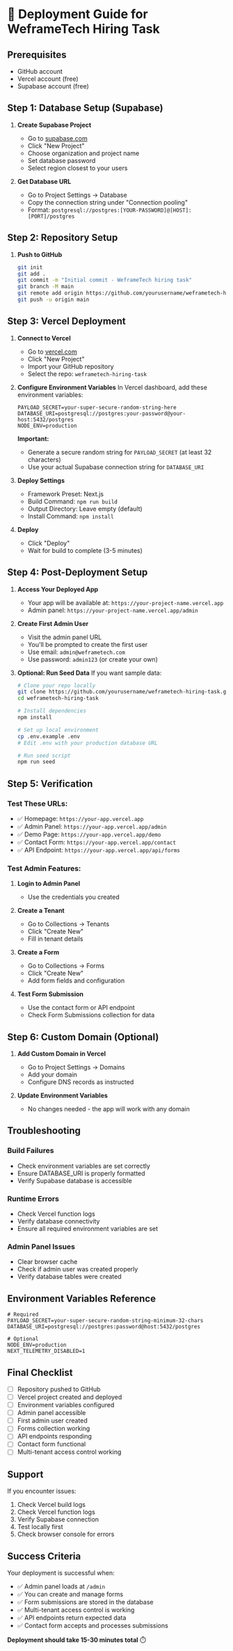 # 🚀 Deployment Guide for WeframeTech Hiring Task

## Prerequisites
- GitHub account
- Vercel account (free)
- Supabase account (free)

## Step 1: Database Setup (Supabase)

1. **Create Supabase Project**
   - Go to [supabase.com](https://supabase.com)
   - Click "New Project"
   - Choose organization and project name
   - Set database password
   - Select region closest to your users

2. **Get Database URL**
   - Go to Project Settings → Database
   - Copy the connection string under "Connection pooling"
   - Format: `postgresql://postgres:[YOUR-PASSWORD]@[HOST]:[PORT]/postgres`

## Step 2: Repository Setup

1. **Push to GitHub**
   ```bash
   git init
   git add .
   git commit -m "Initial commit - WeframeTech hiring task"
   git branch -M main
   git remote add origin https://github.com/yourusername/weframetech-hiring-task.git
   git push -u origin main
   ```

## Step 3: Vercel Deployment

1. **Connect to Vercel**
   - Go to [vercel.com](https://vercel.com)
   - Click "New Project"
   - Import your GitHub repository
   - Select the repo: `weframetech-hiring-task`

2. **Configure Environment Variables**
   In Vercel dashboard, add these environment variables:
   
   ```env
   PAYLOAD_SECRET=your-super-secure-random-string-here
   DATABASE_URI=postgresql://postgres:your-password@your-host:5432/postgres
   NODE_ENV=production
   ```

   **Important:** 
   - Generate a secure random string for `PAYLOAD_SECRET` (at least 32 characters)
   - Use your actual Supabase connection string for `DATABASE_URI`

3. **Deploy Settings**
   - Framework Preset: Next.js
   - Build Command: `npm run build`
   - Output Directory: Leave empty (default)
   - Install Command: `npm install`

4. **Deploy**
   - Click "Deploy"
   - Wait for build to complete (3-5 minutes)

## Step 4: Post-Deployment Setup

1. **Access Your Deployed App**
   - Your app will be available at: `https://your-project-name.vercel.app`
   - Admin panel: `https://your-project-name.vercel.app/admin`

2. **Create First Admin User**
   - Visit the admin panel URL
   - You'll be prompted to create the first user
   - Use email: `admin@weframetech.com`
   - Use password: `admin123` (or create your own)

3. **Optional: Run Seed Data**
   If you want sample data:
   ```bash
   # Clone your repo locally
   git clone https://github.com/yourusername/weframetech-hiring-task.git
   cd weframetech-hiring-task
   
   # Install dependencies
   npm install
   
   # Set up local environment
   cp .env.example .env
   # Edit .env with your production database URL
   
   # Run seed script
   npm run seed
   ```

## Step 5: Verification

### Test These URLs:
- ✅ Homepage: `https://your-app.vercel.app`
- ✅ Admin Panel: `https://your-app.vercel.app/admin`
- ✅ Demo Page: `https://your-app.vercel.app/demo`
- ✅ Contact Form: `https://your-app.vercel.app/contact`
- ✅ API Endpoint: `https://your-app.vercel.app/api/forms`

### Test Admin Features:
1. **Login to Admin Panel**
   - Use the credentials you created
   
2. **Create a Tenant**
   - Go to Collections → Tenants
   - Click "Create New"
   - Fill in tenant details

3. **Create a Form**
   - Go to Collections → Forms
   - Click "Create New"
   - Add form fields and configuration

4. **Test Form Submission**
   - Use the contact form or API endpoint
   - Check Form Submissions collection for data

## Step 6: Custom Domain (Optional)

1. **Add Custom Domain in Vercel**
   - Go to Project Settings → Domains
   - Add your domain
   - Configure DNS records as instructed

2. **Update Environment Variables**
   - No changes needed - the app will work with any domain

## Troubleshooting

### Build Failures
- Check environment variables are set correctly
- Ensure DATABASE_URI is properly formatted
- Verify Supabase database is accessible

### Runtime Errors
- Check Vercel function logs
- Verify database connectivity
- Ensure all required environment variables are set

### Admin Panel Issues
- Clear browser cache
- Check if admin user was created properly
- Verify database tables were created

## Environment Variables Reference

```env
# Required
PAYLOAD_SECRET=your-super-secure-random-string-minimum-32-chars
DATABASE_URI=postgresql://postgres:password@host:5432/postgres

# Optional
NODE_ENV=production
NEXT_TELEMETRY_DISABLED=1
```

## Final Checklist

- [ ] Repository pushed to GitHub
- [ ] Vercel project created and deployed
- [ ] Environment variables configured
- [ ] Admin panel accessible
- [ ] First admin user created
- [ ] Forms collection working
- [ ] API endpoints responding
- [ ] Contact form functional
- [ ] Multi-tenant access control working

## Support

If you encounter issues:
1. Check Vercel build logs
2. Check Vercel function logs
3. Verify Supabase connection
4. Test locally first
5. Check browser console for errors

## Success Criteria

Your deployment is successful when:
- ✅ Admin panel loads at `/admin`
- ✅ You can create and manage forms
- ✅ Form submissions are stored in the database
- ✅ Multi-tenant access control is working
- ✅ API endpoints return expected data
- ✅ Contact form accepts and processes submissions

**Deployment should take 15-30 minutes total** ⏱️

